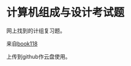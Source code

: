 # 计算机组成与设计考试题

网上找到的计组复习题。

来自[book118](https://max.book118.com/html/2017/0220/92768350.shtm)

上传到github作云盘使用。
